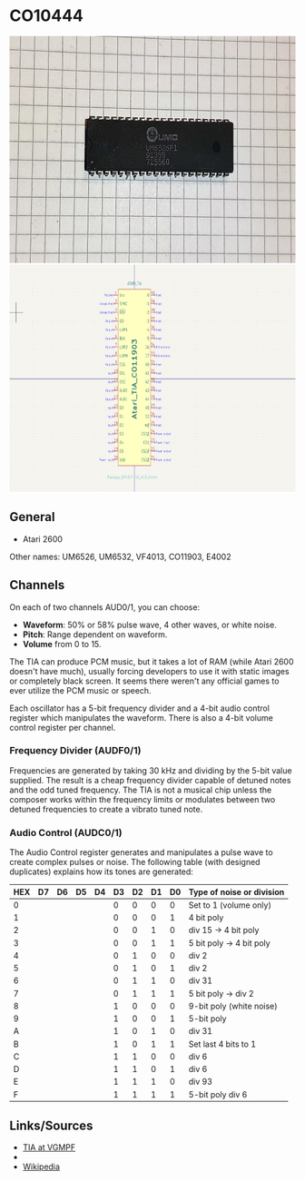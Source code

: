 
# CO10444

<img src="UM6526.png" width="600" height="400">


<img src="kicad_Atari_TIA_CO11903.png" width="600" height="400">

## General
- Atari 2600

Other names: UM6526, UM6532, VF4013, CO11903, E4002

## Channels
On each of two channels AUD0/1, you can choose:

- **Waveform**: 50% or 58% pulse wave, 4 other waves, or white noise.
- **Pitch**: Range dependent on waveform.
- **Volume** from 0 to 15.

The TIA can produce PCM music, but it takes a lot of RAM (while Atari 2600 doesn't have much), usually forcing developers to use it with static images or completely black screen. It seems there weren't any official games to ever utilize the PCM music or speech.

Each oscillator has a 5-bit frequency divider and a 4-bit audio control register which manipulates the waveform. There is also a 4-bit volume control register per channel.

### Frequency Divider (AUDF0/1)
Frequencies are generated by taking 30 kHz and dividing by the 5-bit value supplied. The result is a cheap frequency divider capable of detuned notes and the odd tuned frequency. The TIA is not a musical chip unless the composer works within the frequency limits or modulates between two detuned frequencies to create a vibrato tuned note.

### Audio Control (AUDC0/1)
The Audio Control register generates and manipulates a pulse wave to create complex pulses or noise. The following table (with designed duplicates) explains how its tones are generated:

| HEX | D7 | D6 | D5 | D4 | D3 | D2 | D1 | D0 | Type of noise or division |
|-----|----|----|----|----|----|----|----|----|---------------------------|
| 0   |    |    |    |    | 0  | 0  | 0  | 0  | Set to 1 (volume only)    |
| 1   |    |    |    |    | 0  | 0  | 0  | 1  | 4 bit poly                |
| 2   |    |    |    |    | 0  | 0  | 1  | 0  | div 15 → 4 bit poly       |
| 3   |    |    |    |    | 0  | 0  | 1  | 1  | 5 bit poly → 4 bit poly   |
| 4   |    |    |    |    | 0  | 1  | 0  | 0  | div 2                     |
| 5   |    |    |    |    | 0  | 1  | 0  | 1  | div 2                     |
| 6   |    |    |    |    | 0  | 1  | 1  | 0  | div 31                    |
| 7   |    |    |    |    | 0  | 1  | 1  | 1  | 5 bit poly → div 2        |
| 8   |    |    |    |    | 1  | 0  | 0  | 0  | 9-bit poly (white noise)  |
| 9   |    |    |    |    | 1  | 0  | 0  | 1  | 5-bit poly                |
| A   |    |    |    |    | 1  | 0  | 1  | 0  | div 31                    |
| B   |    |    |    |    | 1  | 0  | 1  | 1  | Set last 4 bits to 1      |
| C   |    |    |    |    | 1  | 1  | 0  | 0  | div 6                     |
| D   |    |    |    |    | 1  | 1  | 0  | 1  | div 6                     |
| E   |    |    |    |    | 1  | 1  | 1  | 0  | div 93                    |
| F   |    |    |    |    | 1  | 1  | 1  | 1  | 5-bit poly div 6          |


## Links/Sources
- [TIA at VGMPF](http://www.vgmpf.com/Wiki/index.php?title=Television_Interface_Adaptor)
- [](https://www.ataricompendium.com/faq/vcs_tia/vcs_tia.html)
- [Wikipedia](https://en.wikipedia.org/wiki/Television_Interface_Adaptor)
